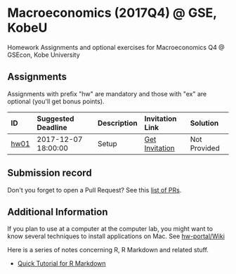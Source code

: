 
Macroeconomics (2017Q4) @ GSE, KobeU
====================================

Homework Assignments and optional exercises for Macroeconomics Q4 @ GSEcon, Kobe University

Assignments
-----------

Assignments with prefix "hw" are mandatory and those with "ex" are optional (you'll get bonus points).

| ID                                           | Suggested Deadline  | Description | Invitation Link                                           | Solution     |
|:---------------------------------------------|:--------------------|:------------|:----------------------------------------------------------|:-------------|
| [hw01](https://github.com/rokko-ma17q4/hw01) | 2017-12-07 18:00:00 | Setup       | [Get Invitation](https://classroom.github.com/a/dwvchs3E) | Not Provided |

Submission record
-----------------

Don't you forget to open a Pull Request? See this [list of PRs](https://github.com/issues?utf8=%E2%9C%93&q=is%3Apr+user%3Arokko-ma17q2).

Additional Information
----------------------

If you plan to use at a computer at the computer lab, you might want to know several techniques to install applications on Mac. See [hw-portal/Wiki](https://github.com/rokko-ma17q2/hw-portal/wiki)

Here is a series of notes concerning R, R Markdown and related stuff.

-   [Quick Tutorial for R Markdown](https://cdn.rawgit.com/kenjisato/tips/2e4d7a9d/rmarkdown-basic/basic.html)
